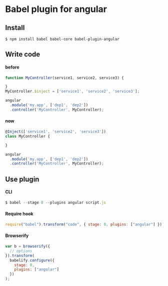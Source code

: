 # Babel plugin for angular

## Install

```
$ npm install babel babel-core babel-plugin-angular
```

## Write code

#### before
```js
function MyController(service1, service2, service3) {

}
MyController.$inject = ['service1', 'service2', 'service3'];

angular
  .module('my.app', ['dep1', 'dep2'])
  .controller('MyController', MyController);
```
#### now
```js
@Inject(['service1', 'service2', 'service3'])
class MyController {

}

angular
  .module('my.app', ['dep1', 'dep2'])
  .controller('MyController', MyController);

```

## Use plugin

#### CLI
```js
$ babel --stage 0 --plugins angular script.js
```

#### Require hook
```js
require("babel").transform("code", { stage: 0, plugins: ["angular"] });
```


#### Browserify

```js
var b = browserify({
  // options
}).transform(
  babelify.configure({
    stage: 0,
    plugins: ["angular"]
  })
);
```
